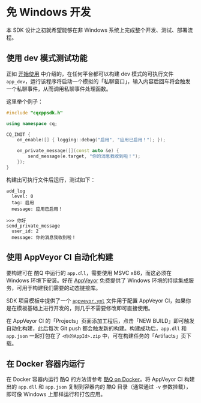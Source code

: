 # 免 Windows 开发

本 SDK 设计之初就希望能够在非 Windows 系统上完成整个开发、测试、部署流程。

## 使用 dev 模式测试功能

正如 [开始使用](/guide/getting-started.html) 中介绍的，在任何平台都可以构建 dev 模式的可执行文件 `app_dev`，运行该程序将启动一个模拟的「私聊窗口」，输入内容后回车将会触发一个私聊事件，从而调用私聊事件处理函数。

这里举个例子：

```cpp
#include "cqcppsdk.h"

using namespace cq;

CQ_INIT {
    on_enable([] { logging::debug("启用", "应用已启用！"); });

    on_private_message([](const auto &e) {
        send_message(e.target, "你的消息我收到啦！");
    });
}
```

构建出可执行文件后运行，测试如下：

```
add_log
  level: 0
  tag: 启用
  message: 应用已启用！

>>> 你好
send_private_message
  user_id: 2
  message: 你的消息我收到啦！
```

## 使用 AppVeyor CI 自动化构建

要构建可在 酷Q 中运行的 `app.dll`，需要使用 MSVC x86，而这必须在 Windows 环境下安装。好在 [AppVeyor](https://www.appveyor.com/) 免费提供了 Windows 环境的持续集成服务，可用于构建我们需要的动态链接库。

SDK 项目模板中提供了一个 [`appveyor.yml`](https://github.com/cqmoe/cqcppsdk-template/blob/master/appveyor.yml) 文件用于配置 AppVeyor CI，如果你是在模板基础上进行开发的，则几乎不需要修改即可直接使用。

在 AppVeyor CI 的「Projects」页面添加工程后，点击「NEW BUILD」即可触发自动化构建，此后每次 Git push 都会触发新的构建。构建成功后，`app.dll` 和 `app.json` 一起打包在了 `<你的AppId>.zip` 中，可在构建任务的「Artifacts」页下载。

## 在 Docker 容器内运行

在 Docker 容器内运行 酷Q 的方法请参考 [酷Q on Docker](https://cqp.cc/t/34558)。将 AppVeyor CI 构建出的 `app.dll` 和 `app.json` 复制到容器内的 酷Q 目录（通常通过 `-v` 参数挂载），即可像 Windows 上那样运行和打包应用。
